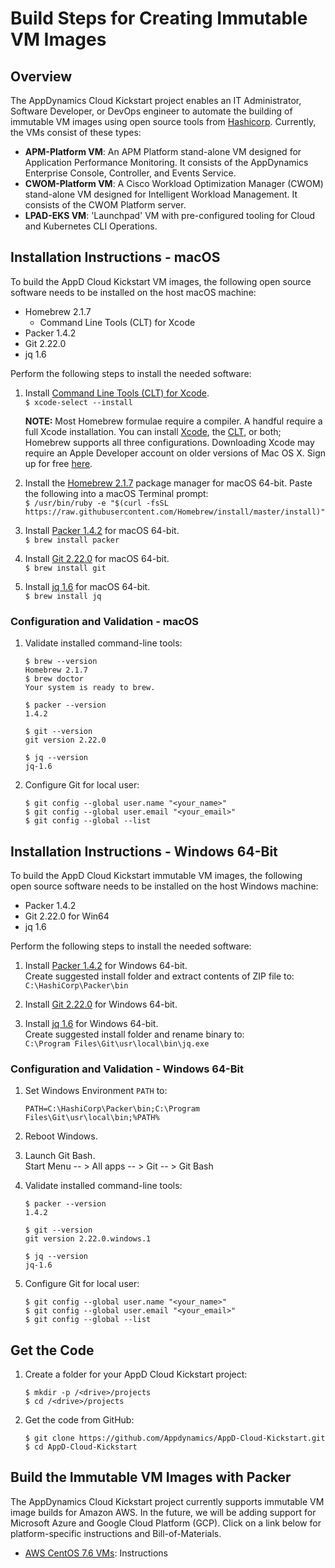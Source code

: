 # Build Steps for Creating Immutable VM Images

## Overview

The AppDynamics Cloud Kickstart project enables an IT Administrator, Software Developer, or DevOps engineer to automate the building of immutable VM images using open source tools from [Hashicorp](https://www.hashicorp.com/). Currently, the VMs consist of these types:

-	__APM-Platform VM__: An APM Platform stand-alone VM designed for Application Performance Monitoring. It consists of the AppDynamics Enterprise Console, Controller, and Events Service.
-	__CWOM-Platform VM__: A Cisco Workload Optimization Manager (CWOM) stand-alone VM designed for Intelligent Workload Management. It consists of the CWOM Platform server.
-	__LPAD-EKS VM__: 'Launchpad' VM with pre-configured tooling for Cloud and Kubernetes CLI Operations.

## Installation Instructions - macOS

To build the AppD Cloud Kickstart VM images, the following open source software needs to be installed on the host macOS machine:

-	Homebrew 2.1.7
	-	Command Line Tools (CLT) for Xcode
-	Packer 1.4.2
-	Git 2.22.0
-	jq 1.6

Perform the following steps to install the needed software:

1.	Install [Command Line Tools (CLT) for Xcode](https://developer.apple.com/downloads).  
    `$ xcode-select --install`  

    **NOTE:** Most Homebrew formulae require a compiler. A handful require a full Xcode installation. You can install [Xcode](https://itunes.apple.com/us/app/xcode/id497799835), the [CLT](https://developer.apple.com/downloads), or both; Homebrew supports all three configurations. Downloading Xcode may require an Apple Developer account on older versions of Mac OS X. Sign up for free [here](https://developer.apple.com/register/index.action).  

2.	Install the [Homebrew 2.1.7](https://brew.sh/) package manager for macOS 64-bit. Paste the following into a macOS Terminal prompt:  
    `$ /usr/bin/ruby -e "$(curl -fsSL https://raw.githubusercontent.com/Homebrew/install/master/install)"`

3.	Install [Packer 1.4.2](https://packer.io/) for macOS 64-bit.  
    `$ brew install packer`  

4.	Install [Git 2.22.0](https://git-scm.com/downloads) for macOS 64-bit.  
    `$ brew install git`  

5.	Install [jq 1.6](https://stedolan.github.io/jq/) for macOS 64-bit.  
    `$ brew install jq`  

### Configuration and Validation - macOS

1.	Validate installed command-line tools:

    ```
    $ brew --version
    Homebrew 2.1.7
    $ brew doctor
    Your system is ready to brew.

    $ packer --version
    1.4.2

    $ git --version
    git version 2.22.0

    $ jq --version
    jq-1.6
    ```

2.	Configure Git for local user:

    ```
    $ git config --global user.name "<your_name>"
    $ git config --global user.email "<your_email>"
    $ git config --global --list
    ```

## Installation Instructions - Windows 64-Bit

To build the AppD Cloud Kickstart immutable VM images, the following open source software needs to be installed on the host Windows machine:

-	Packer 1.4.2
-	Git 2.22.0 for Win64
-	jq 1.6

Perform the following steps to install the needed software:

1.	Install [Packer 1.4.2](https://releases.hashicorp.com/packer/1.4.2/packer_1.4.2_windows_amd64.zip) for Windows 64-bit.  
    Create suggested install folder and extract contents of ZIP file to:  
    `C:\HashiCorp\Packer\bin`  

2.	Install [Git 2.22.0](https://github.com/git-for-windows/git/releases/download/v2.22.0.windows.1/Git-2.22.0-64-bit.exe) for Windows 64-bit.

3.	Install [jq 1.6](https://github.com/stedolan/jq/releases/download/jq-1.6/jq-win64.exe) for Windows 64-bit.  
    Create suggested install folder and rename binary to:  
    `C:\Program Files\Git\usr\local\bin\jq.exe`

### Configuration and Validation - Windows 64-Bit

1.	Set Windows Environment `PATH` to:

    ```
    PATH=C:\HashiCorp\Packer\bin;C:\Program Files\Git\usr\local\bin;%PATH%
    ```

2.	Reboot Windows.

3.	Launch Git Bash.  
    Start Menu -- > All apps -- > Git -- > Git Bash

4.	Validate installed command-line tools:

    ```
    $ packer --version
    1.4.2

    $ git --version
    git version 2.22.0.windows.1

    $ jq --version
    jq-1.6
    ```

5.	Configure Git for local user:

    ```
    $ git config --global user.name "<your_name>"
    $ git config --global user.email "<your_email>"
    $ git config --global --list
    ```

## Get the Code

1.	Create a folder for your AppD Cloud Kickstart project:

    ```
    $ mkdir -p /<drive>/projects
    $ cd /<drive>/projects
    ```

2.	Get the code from GitHub:

    ```
    $ git clone https://github.com/Appdynamics/AppD-Cloud-Kickstart.git
    $ cd AppD-Cloud-Kickstart
    ```

## Build the Immutable VM Images with Packer

The AppDynamics Cloud Kickstart project currently supports immutable VM image builds for Amazon AWS. In the future, we will be adding support for Microsoft Azure and Google Cloud Platform (GCP). Click on a link below for platform-specific instructions and Bill-of-Materials.

-	[AWS CentOS 7.6 VMs](AWS_VM_BUILD_INSTRUCTIONS.md): Instructions
